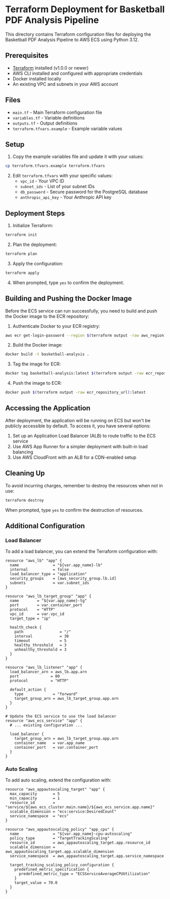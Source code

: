 # Terraform Deployment for Basketball PDF Analysis Pipeline

This directory contains Terraform configuration files for deploying the Basketball PDF Analysis Pipeline to AWS ECS using Python 3.12.

## Prerequisites

- [Terraform](https://www.terraform.io/downloads.html) installed (v1.0.0 or newer)
- AWS CLI installed and configured with appropriate credentials
- Docker installed locally
- An existing VPC and subnets in your AWS account

## Files

- `main.tf` - Main Terraform configuration file
- `variables.tf` - Variable definitions
- `outputs.tf` - Output definitions
- `terraform.tfvars.example` - Example variable values

## Setup

1. Copy the example variables file and update it with your values:

```bash
cp terraform.tfvars.example terraform.tfvars
```

2. Edit `terraform.tfvars` with your specific values:
   - `vpc_id` - Your VPC ID
   - `subnet_ids` - List of your subnet IDs
   - `db_password` - Secure password for the PostgreSQL database
   - `anthropic_api_key` - Your Anthropic API key

## Deployment Steps

1. Initialize Terraform:

```bash
terraform init
```

2. Plan the deployment:

```bash
terraform plan
```

3. Apply the configuration:

```bash
terraform apply
```

4. When prompted, type `yes` to confirm the deployment.

## Building and Pushing the Docker Image

Before the ECS service can run successfully, you need to build and push the Docker image to the ECR repository:

1. Authenticate Docker to your ECR registry:

```bash
aws ecr get-login-password --region $(terraform output -raw aws_region) | docker login --username AWS --password-stdin $(terraform output -raw ecr_repository_url)
```

2. Build the Docker image:

```bash
docker build -t basketball-analysis .
```

3. Tag the image for ECR:

```bash
docker tag basketball-analysis:latest $(terraform output -raw ecr_repository_url):latest
```

4. Push the image to ECR:

```bash
docker push $(terraform output -raw ecr_repository_url):latest
```

## Accessing the Application

After deployment, the application will be running on ECS but won't be publicly accessible by default. To access it, you have several options:

1. Set up an Application Load Balancer (ALB) to route traffic to the ECS service
2. Use AWS App Runner for a simpler deployment with built-in load balancing
3. Use AWS CloudFront with an ALB for a CDN-enabled setup

## Cleaning Up

To avoid incurring charges, remember to destroy the resources when not in use:

```bash
terraform destroy
```

When prompted, type `yes` to confirm the destruction of resources.

## Additional Configuration

### Load Balancer

To add a load balancer, you can extend the Terraform configuration with:

```hcl
resource "aws_lb" "app" {
  name               = "${var.app_name}-lb"
  internal           = false
  load_balancer_type = "application"
  security_groups    = [aws_security_group.lb.id]
  subnets            = var.subnet_ids
}

resource "aws_lb_target_group" "app" {
  name        = "${var.app_name}-tg"
  port        = var.container_port
  protocol    = "HTTP"
  vpc_id      = var.vpc_id
  target_type = "ip"
  
  health_check {
    path                = "/"
    interval            = 30
    timeout             = 5
    healthy_threshold   = 3
    unhealthy_threshold = 3
  }
}

resource "aws_lb_listener" "app" {
  load_balancer_arn = aws_lb.app.arn
  port              = 80
  protocol          = "HTTP"
  
  default_action {
    type             = "forward"
    target_group_arn = aws_lb_target_group.app.arn
  }
}

# Update the ECS service to use the load balancer
resource "aws_ecs_service" "app" {
  # ... existing configuration ...
  
  load_balancer {
    target_group_arn = aws_lb_target_group.app.arn
    container_name   = var.app_name
    container_port   = var.container_port
  }
}
```

### Auto Scaling

To add auto scaling, extend the configuration with:

```hcl
resource "aws_appautoscaling_target" "app" {
  max_capacity       = 5
  min_capacity       = 1
  resource_id        = "service/${aws_ecs_cluster.main.name}/${aws_ecs_service.app.name}"
  scalable_dimension = "ecs:service:DesiredCount"
  service_namespace  = "ecs"
}

resource "aws_appautoscaling_policy" "app_cpu" {
  name               = "${var.app_name}-cpu-autoscaling"
  policy_type        = "TargetTrackingScaling"
  resource_id        = aws_appautoscaling_target.app.resource_id
  scalable_dimension = aws_appautoscaling_target.app.scalable_dimension
  service_namespace  = aws_appautoscaling_target.app.service_namespace
  
  target_tracking_scaling_policy_configuration {
    predefined_metric_specification {
      predefined_metric_type = "ECSServiceAverageCPUUtilization"
    }
    target_value = 70.0
  }
}
